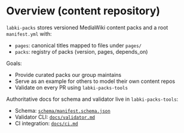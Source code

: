 # Overview (content repository)

`labki-packs` stores versioned MediaWiki content packs and a root `manifest.yml` with:
- `pages`: canonical titles mapped to files under `pages/`
- `packs`: registry of packs (version, pages, depends_on)

Goals:
- Provide curated packs our group maintains
- Serve as an example for others to model their own content repos
- Validate on every PR using `labki-packs-tools`

Authoritative docs for schema and validator live in `labki-packs-tools`:
- Schema: [`schema/manifest.schema.json`](https://github.com/Aharoni-Lab/labki-packs-tools/blob/main/schema/manifest.schema.json)
- Validator CLI: [`docs/validator.md`](https://github.com/Aharoni-Lab/labki-packs-tools/blob/main/docs/validator.md)
- CI integration: [`docs/ci.md`](https://github.com/Aharoni-Lab/labki-packs-tools/blob/main/docs/ci.md)
